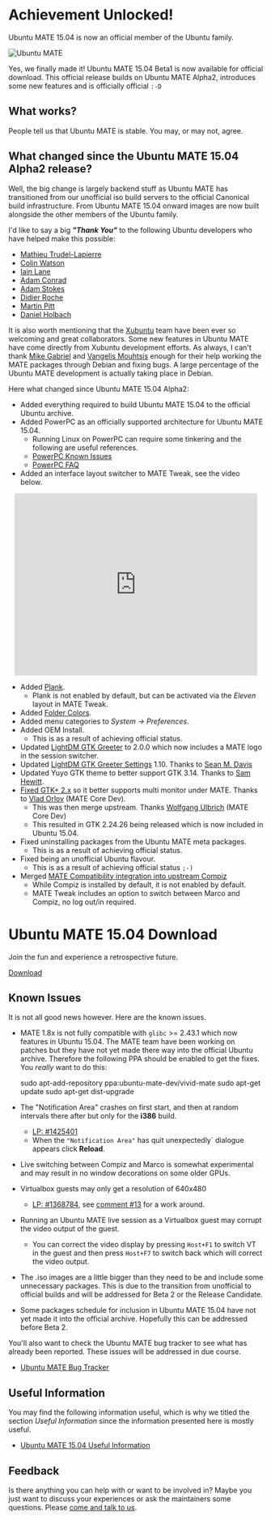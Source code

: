 <!--
.. title: Ubuntu MATE 15.04 Beta1
.. slug: ubuntu-mate-vivid-beta1
.. date: 2015-02-26 17:30:37 UTC
.. tags: Ubuntu,MATE,Vivid,beta
.. link:
.. description:
.. type: text
.. author: Martin Wimpress
-->

<div class="bs-component">
    <div class="jumbotron">
        <h1>Achievement Unlocked!</h1>
        <p>Ubuntu MATE 15.04 is now an official member of the Ubuntu family.</p>
        <p><img class="centered" src="/Ubuntu-MATE-Remix.png" alt="Ubuntu MATE" /></p>
    </div>
</div>

Yes, we finally made it! Ubuntu MATE 15.04 Beta1 is now available
for official download. This official release builds on Ubuntu MATE Alpha2,
introduces some new features and is officially official `:-D`

## What works?

People tell us that Ubuntu MATE is stable. You may, or may not, agree.

## What changed since the Ubuntu MATE 15.04 Alpha2 release?

Well, the big change is largely backend stuff as Ubuntu MATE has transitioned
from our unofficial iso build servers to the official Canonical build
infrastructure. From Ubuntu MATE 15.04 onward images are now built alongside the
other members of the Ubuntu family.

I'd like to say a big ***"Thank You"*** to the following Ubuntu developers who
have helped make this possible:

  * [Mathieu Trudel-Lapierre](https://launchpad.net/~mathieu-tl)
  * [Colin Watson](https://launchpad.net/~cjwatson)
  * [Iain Lane](https://launchpad.net/~laney)
  * [Adam Conrad](https://launchpad.net/~adconrad)
  * [Adam Stokes](https://launchpad.net/~adam-stokes)
  * [Didier Roche](https://launchpad.net/~didrocks)
  * [Martin Pitt](https://launchpad.net/~pitti)
  * [Daniel Holbach](https://launchpad.net/~dholbach)

It is also worth mentioning that the [Xubuntu](http://xubuntu.org/) team
have been ever so welcoming and great collaborators. Some new features
in Ubuntu MATE have come directly from Xubuntu development efforts. As always,
I can't thank [Mike Gabriel](https://alioth.debian.org/users/sunweaver/) and
[Vangelis Mouhtsis](https://alioth.debian.org/users/gnugr-guest/) enough for
their help working the MATE packages through Debian and fixing bugs. A
large percentage of the Ubuntu MATE development is actually taking place in
Debian.

Here what changed since Ubuntu MATE 15.04 Alpha2:

  * Added everything required to build Ubuntu MATE 15.04 to the official Ubuntu archive.
  * Added PowerPC as an officially supported architecture for Ubuntu MATE 15.04.
    * Running Linux on PowerPC can require some tinkering and the following are useful references.
    * [PowerPC Known Issues](https://wiki.ubuntu.com/PowerPCKnownIssues)
    * [PowerPC FAQ](https://wiki.ubuntu.com/PowerPCFAQ)
  * Added an interface layout switcher to MATE Tweak, see the video below.

<div align="center"><iframe width="480" height="360" src="https://www.youtube.com/embed/YI4IWO_SpiI" frameborder="0" allowfullscreen></iframe></div>

  * Added [Plank](https://launchpad.net/plank).
    * Plank is not enabled by default, but can be activated via the *Eleven* layout in MATE Tweak.
  * Added [Folder Colors](http://foldercolor.tuxfamily.org/).
  * Added menu categories to *System -> Preferences*.
  * Added OEM Install.
    * This is as a result of achieving official status.
  * Updated [LightDM GTK Greeter](http://smdavis.us/projects/lightdm-gtk-greeter/) to 2.0.0 which now includes a MATE logo in the session switcher.
  * Updated [LightDM GTK Greeter Settings](https://launchpad.net/lightdm-gtk-greeter-settings) 1.10. Thanks to [Sean M. Davis](http://smdavis.us)
  * Updated Yuyo GTK theme to better support GTK 3.14. Thanks to [Sam Hewitt](http://snwh.org/).
  * [Fixed GTK+ 2.x]( https://bugs.debian.org/cgi-bin/bugreport.cgi?bug=777142) so it better supports multi monitor under MATE. Thanks to [Vlad Orlov](https://github.com/monsta) (MATE Core Dev).
    * This was then merge upstream. Thanks [Wolfgang Ulbrich](https://github.com/NiceandGently) (MATE Core Dev)
    * This resulted in GTK 2.24.26 being released which is now included in Ubuntu 15.04.
  * Fixed uninstalling packages from the Ubuntu MATE meta packages.
    * This is as a result of achieving official status.
  * Fixed being an unofficial Ubuntu flavour.
    * This is as a result of achieving official status `;-)`
  * Merged [MATE Compatibility integration into upstream Compiz](https://code.launchpad.net/~ubuntu-mate-dev/compiz/compiz-mate/+merge/249578)
    * While Compiz is installed by default, it is not enabled by default.
    * MATE Tweak includes an option to switch between Marco and Compiz, no log out/in required.

<div class="bs-component">
    <div class="jumbotron">
        <h1>Ubuntu MATE 15.04 Download</h1>
        <p>Join the fun and experience a retrospective future.</p>
        <a href="/vivid/" class="btn btn-primary btn-lg">Download</a>
        </p>
    </div>
</div>

## Known Issues

It is not all good news however. Here are the known issues.

  * MATE 1.8x is not fully compatible with `glibc` >= 2.43.1 which now features
  in Ubuntu 15.04. The MATE team have been working on patches but they have not yet
  made there way into the official Ubuntu archive. Therefore the following
  PPA should be enabled to get the fixes. You *really* want to do this:

    sudo apt-add-repository ppa:ubuntu-mate-dev/vivid-mate
    sudo apt-get update
    sudo apt-get dist-upgrade

  * The "Notification Area" crashes on first start, and then at random intervals there after but only for the **i386** build.
    * [LP: #1425401](https://bugs.launchpad.net/ubuntu/+source/mate-panel/+bug/1425401)
    * When the `"Notification Area"` has quit unexpectedly` dialogue appears click **Reload**.
  * Live switching between Compiz and Marco is somewhat experimental and may result in
  no window decorations on some older GPUs.
  * Virtualbox guests may only get a resolution of 640x480
    * [LP: #1368784](https://bugs.launchpad.net/ubuntu/+source/virtualbox/+bug/1368784/), see [comment #13](https://bugs.launchpad.net/ubuntu/+source/virtualbox/+bug/1368784/comments/13) for a work around.
  * Running an Ubuntu MATE live session as a Virtualbox guest may corrupt the video
  output of the guest.
    * You can correct the video display by pressing `Host+F1` to switch
    VT in the guest and then press `Host+F7` to switch back which will
    correct the video output.
  * The .iso images are a little bigger than they need to be and include some unnecessary
  packages. This is due to the transition from unofficial to official builds and will be
  addressed for Beta 2 or the Release Candidate.
  * Some packages schedule for inclusion in Ubuntu MATE 15.04 have not yet made it into
  the official archive. Hopefully this can be addressed before Beta 2.

You'll also want to check the Ubuntu MATE bug tracker to see what has already
been reported. These issues will be addressed in due course.

  * [Ubuntu MATE Bug Tracker](https://bugs.launchpad.net/ubuntu-mate)

## Useful Information

You may find the following information useful, which is why we titled 
the section *Useful Information* since the information presented here
is mostly useful.

  * [Ubuntu MATE 15.04 Useful Information](https://ubuntu-mate.community/t/ubuntu-mate-14-10-and-15-04-useful-information/24)

## Feedback

Is there anything you can help with or want to be involved in? Maybe you just
want to discuss your experiences or ask the maintainers some questions. Please
[come and talk to us](https://ubuntu-mate.community/).
